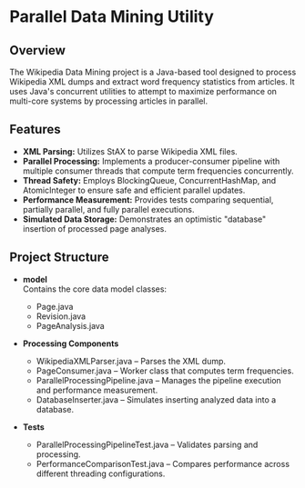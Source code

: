 # Parallel Data Mining Utility

## Overview

The Wikipedia Data Mining project is a Java-based tool designed to process Wikipedia XML dumps and extract word frequency statistics from articles. It uses Java's concurrent utilities to attempt to maximize performance on multi-core systems by processing articles in parallel.

## Features

- **XML Parsing:** Utilizes StAX to parse Wikipedia XML files.
- **Parallel Processing:** Implements a producer-consumer pipeline with multiple consumer threads that compute term frequencies concurrently.
- **Thread Safety:** Employs BlockingQueue, ConcurrentHashMap, and AtomicInteger to ensure safe and efficient parallel updates.
- **Performance Measurement:** Provides tests comparing sequential, partially parallel, and fully parallel executions.
- **Simulated Data Storage:** Demonstrates an optimistic "database" insertion of processed page analyses.

## Project Structure

- **model**  
  Contains the core data model classes:
    - Page.java
    - Revision.java
    - PageAnalysis.java

- **Processing Components**
    - WikipediaXMLParser.java – Parses the XML dump.
    - PageConsumer.java – Worker class that computes term frequencies.
    - ParallelProcessingPipeline.java – Manages the pipeline execution and performance measurement.
    - DatabaseInserter.java – Simulates inserting analyzed data into a database.

- **Tests**
    - ParallelProcessingPipelineTest.java – Validates parsing and processing.
    - PerformanceComparisonTest.java – Compares performance across different threading configurations.
